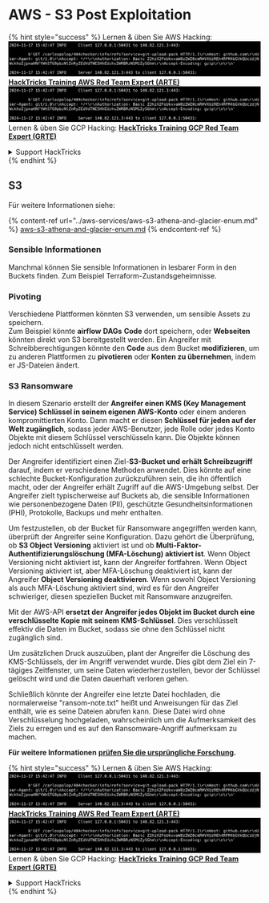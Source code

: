 # AWS - S3 Post Exploitation

{% hint style="success" %}
Lernen & üben Sie AWS Hacking:<img src="../../../.gitbook/assets/image (1).png" alt="" data-size="line">[**HackTricks Training AWS Red Team Expert (ARTE)**](https://training.hacktricks.xyz/courses/arte)<img src="../../../.gitbook/assets/image (1).png" alt="" data-size="line">\
Lernen & üben Sie GCP Hacking: <img src="../../../.gitbook/assets/image (2).png" alt="" data-size="line">[**HackTricks Training GCP Red Team Expert (GRTE)**<img src="../../../.gitbook/assets/image (2).png" alt="" data-size="line">](https://training.hacktricks.xyz/courses/grte)

<details>

<summary>Support HackTricks</summary>

* Überprüfen Sie die [**Abonnementpläne**](https://github.com/sponsors/carlospolop)!
* **Treten Sie der** 💬 [**Discord-Gruppe**](https://discord.gg/hRep4RUj7f) oder der [**Telegram-Gruppe**](https://t.me/peass) bei oder **folgen** Sie uns auf **Twitter** 🐦 [**@hacktricks\_live**](https://twitter.com/hacktricks\_live)**.**
* **Teilen Sie Hacking-Tricks, indem Sie PRs an die** [**HackTricks**](https://github.com/carlospolop/hacktricks) und [**HackTricks Cloud**](https://github.com/carlospolop/hacktricks-cloud) GitHub-Repos senden.

</details>
{% endhint %}

## S3

Für weitere Informationen siehe:

{% content-ref url="../aws-services/aws-s3-athena-and-glacier-enum.md" %}
[aws-s3-athena-and-glacier-enum.md](../aws-services/aws-s3-athena-and-glacier-enum.md)
{% endcontent-ref %}

### Sensible Informationen

Manchmal können Sie sensible Informationen in lesbarer Form in den Buckets finden. Zum Beispiel Terraform-Zustandsgeheimnisse.

### Pivoting

Verschiedene Plattformen könnten S3 verwenden, um sensible Assets zu speichern.\
Zum Beispiel könnte **airflow** **DAGs** **Code** dort speichern, oder **Webseiten** könnten direkt von S3 bereitgestellt werden. Ein Angreifer mit Schreibberechtigungen könnte den **Code** aus dem Bucket **modifizieren**, um zu anderen Plattformen zu **pivotieren** oder **Konten zu übernehmen**, indem er JS-Dateien ändert.

### S3 Ransomware

In diesem Szenario erstellt der **Angreifer einen KMS (Key Management Service) Schlüssel in seinem eigenen AWS-Konto** oder einem anderen kompromittierten Konto. Dann macht er diesen **Schlüssel für jeden auf der Welt zugänglich**, sodass jeder AWS-Benutzer, jede Rolle oder jedes Konto Objekte mit diesem Schlüssel verschlüsseln kann. Die Objekte können jedoch nicht entschlüsselt werden.

Der Angreifer identifiziert einen Ziel-**S3-Bucket und erhält Schreibzugriff** darauf, indem er verschiedene Methoden anwendet. Dies könnte auf eine schlechte Bucket-Konfiguration zurückzuführen sein, die ihn öffentlich macht, oder der Angreifer erhält Zugriff auf die AWS-Umgebung selbst. Der Angreifer zielt typischerweise auf Buckets ab, die sensible Informationen wie personenbezogene Daten (PII), geschützte Gesundheitsinformationen (PHI), Protokolle, Backups und mehr enthalten.

Um festzustellen, ob der Bucket für Ransomware angegriffen werden kann, überprüft der Angreifer seine Konfiguration. Dazu gehört die Überprüfung, ob **S3 Object Versioning** aktiviert ist und ob **Multi-Faktor-Authentifizierungslöschung (MFA-Löschung) aktiviert ist**. Wenn Object Versioning nicht aktiviert ist, kann der Angreifer fortfahren. Wenn Object Versioning aktiviert ist, aber MFA-Löschung deaktiviert ist, kann der Angreifer **Object Versioning deaktivieren**. Wenn sowohl Object Versioning als auch MFA-Löschung aktiviert sind, wird es für den Angreifer schwieriger, diesen speziellen Bucket mit Ransomware anzugreifen.

Mit der AWS-API **ersetzt der Angreifer jedes Objekt im Bucket durch eine verschlüsselte Kopie mit seinem KMS-Schlüssel**. Dies verschlüsselt effektiv die Daten im Bucket, sodass sie ohne den Schlüssel nicht zugänglich sind.

Um zusätzlichen Druck auszuüben, plant der Angreifer die Löschung des KMS-Schlüssels, der im Angriff verwendet wurde. Dies gibt dem Ziel ein 7-tägiges Zeitfenster, um seine Daten wiederherzustellen, bevor der Schlüssel gelöscht wird und die Daten dauerhaft verloren gehen.

Schließlich könnte der Angreifer eine letzte Datei hochladen, die normalerweise "ransom-note.txt" heißt und Anweisungen für das Ziel enthält, wie es seine Dateien abrufen kann. Diese Datei wird ohne Verschlüsselung hochgeladen, wahrscheinlich um die Aufmerksamkeit des Ziels zu erregen und es auf den Ransomware-Angriff aufmerksam zu machen.

**Für weitere Informationen** [**prüfen Sie die ursprüngliche Forschung**](https://rhinosecuritylabs.com/aws/s3-ransomware-part-1-attack-vector/)**.**

{% hint style="success" %}
Lernen & üben Sie AWS Hacking:<img src="../../../.gitbook/assets/image (1).png" alt="" data-size="line">[**HackTricks Training AWS Red Team Expert (ARTE)**](https://training.hacktricks.xyz/courses/arte)<img src="../../../.gitbook/assets/image (1).png" alt="" data-size="line">\
Lernen & üben Sie GCP Hacking: <img src="../../../.gitbook/assets/image (2).png" alt="" data-size="line">[**HackTricks Training GCP Red Team Expert (GRTE)**<img src="../../../.gitbook/assets/image (2).png" alt="" data-size="line">](https://training.hacktricks.xyz/courses/grte)

<details>

<summary>Support HackTricks</summary>

* Überprüfen Sie die [**Abonnementpläne**](https://github.com/sponsors/carlospolop)!
* **Treten Sie der** 💬 [**Discord-Gruppe**](https://discord.gg/hRep4RUj7f) oder der [**Telegram-Gruppe**](https://t.me/peass) bei oder **folgen** Sie uns auf **Twitter** 🐦 [**@hacktricks\_live**](https://twitter.com/hacktricks\_live)**.**
* **Teilen Sie Hacking-Tricks, indem Sie PRs an die** [**HackTricks**](https://github.com/carlospolop/hacktricks) und [**HackTricks Cloud**](https://github.com/carlospolop/hacktricks-cloud) GitHub-Repos senden.

</details>
{% endhint %}
